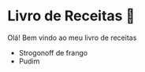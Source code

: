 # Livro de Receitas :cake:

Olá! Bem vindo ao meu livro de receitas

- Strogonoff de frango
- Pudim
